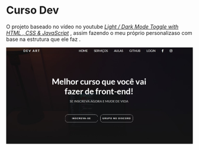 # Curso Dev

O projeto baseado no vídeo no youtube <a href="https://www.youtube.com/watch?v=UoVS0J6DJdo&list=PLMdSGKM6_l2wnVgA7cKSZBewq3A6H9xdw&index=30&ab_channel=Plantpot"><i>Light / Dark Mode Toggle with HTML , CSS & JavaScript</i></a><span> , assim fazendo o meu próprio personalizaso com base na estrutura que ele faz .

![Resume cv](/img/Home.jpg)
